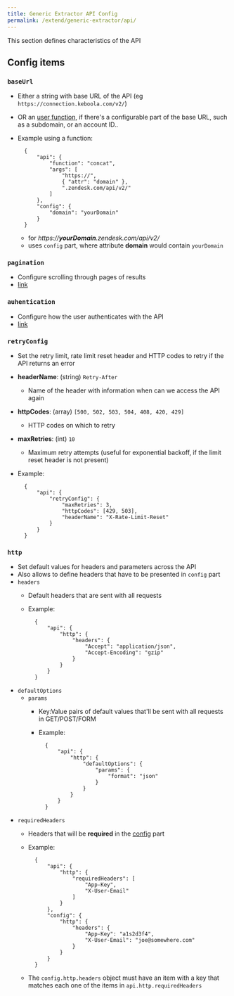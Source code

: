 ```yaml
---
title: Generic Extractor API Config
permalink: /extend/generic-extractor/api/
---
```


This section defines characteristics of the API

## Config items

### `baseUrl`
- Either a string with base URL of the API (eg `https://connection.keboola.com/v2/`)
- OR an [user function](/extend/generic-extractor/user-functions/), if there's a configurable part of the base URL, such as a subdomain, or an account ID..
- Example using a function:

        {
            "api": {
                "function": "concat",
                "args": [
                    "https://",
                    { "attr": "domain" },
                    ".zendesk.com/api/v2/"
                ]
            },
            "config": {
                "domain": "yourDomain"
            }
        }

    - for *https://__yourDomain__.zendesk.com/api/v2/*
    - uses `config` part, where attribute **domain** would contain `yourDomain`

### `pagination`
- Configure scrolling through pages of results
- [link](/extend/generic-extractor/pagination/)

### `auhentication`
- Configure how the user authenticates with the API
- [link](/extend/generic-extractor/authentication/)

### `retryConfig`
- Set the retry limit, rate limit reset header and HTTP codes to retry if the API returns an error
- **headerName**: (string) `Retry-After`
    - Name of the header with information when can we access the API again
- **httpCodes**: (array) `[500, 502, 503, 504, 408, 420, 429]`
    - HTTP codes on which to retry
- **maxRetries**: (int) `10`
    - Maximum retry attempts (useful for exponential backoff, if the limit reset header is not present)
- Example:

        {
            "api": {
                "retryConfig": {
                    "maxRetries": 3,
                    "httpCodes": [429, 503],
                    "headerName": "X-Rate-Limit-Reset"
                }
            }
        }

### `http`
- Set default values for headers and parameters across the API
- Also allows to define headers that have to be presented in `config` part
- `headers`
    - Default headers that are sent with all requests
    - Example:

            {
                "api": {
                    "http": {
                        "headers": {
                            "Accept": "application/json",
                            "Accept-Encoding": "gzip"
                        }
                    }
                }
            }

- `defaultOptions`
    - `params`
        - Key:Value pairs of default values that'll be sent with all requests in GET/POST/FORM
        - Example:

                {
                    "api": {
                        "http": {
                            "defaultOptions": {
                                "params": {
                                    "format": "json"
                                }
                            }
                        }
                    }
                }

- `requiredHeaders`
    - Headers that will be **required** in the [config](/extend/generic-extractor/config/) part
    - Example:

            {
                "api": {
                    "http": {
                        "requiredHeaders": [
                            "App-Key",
                            "X-User-Email"
                        ]
                    }
                },
                "config": {
                    "http": {
                        "headers": {
                            "App-Key": "a1s2d3f4",
                            "X-User-Email": "joe@somewhere.com"
                        }
                    }
                }
            }

    - The `config.http.headers` object must have an item with a key that matches each one of the items in `api.http.requiredHeaders`
